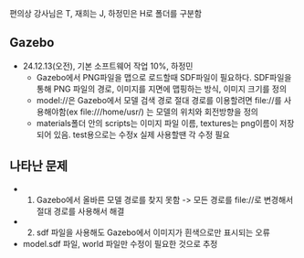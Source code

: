 편의상 강사님은 T, 재희는 J, 하정민은 H로 폴더를 구분함 

## Gazebo 
- 24.12.13(오전), 기본 소프트웨어 작업 10%, 하정민
  - Gazebo에서 PNG파일을 맵으로 로드할때 SDF파일이 필요하다. SDF파일을 통해 PNG 파일의 경로, 이미지를 지면에 맵핑하는 방식, 이미지 크기를 정의 
  - model://은 Gazebo에서 모델 검색 경로 절대 경로를 이용할려면 file://를 사용해야함(ex file:///home/usr/) <pose></pose>는 모델의 위치와 회전방향을 정의
  - materials폴더 안의 scripts는 이미지 파일 이름, textures는 png이름이 저장되어 있음. test용으로는 수정x 실제 사용할땐 각 수정 필요 

## 나타난 문제
  - 1. Gazebo에서 올바른 모델 경로를 찾지 못함 -> 모든 경로를 file://로 변경해서 절대 경로를 사용해서 해결
  - 2. sdf 파일을 사용해도 Gazebo에서 이미지가 흰색으로만 표시되는 오류 
  - model.sdf 파일, world 파일만 수정이 필요한 것으로 추정
